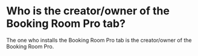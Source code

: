 # Who is the creator/owner of the Booking Room Pro tab?

<p class="no-margin">The one who installs the Booking Room Pro tab is the creator/owner of the Booking Room Pro.</p>


<Hubspot />
